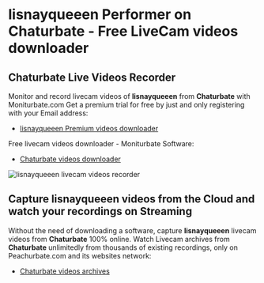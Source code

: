 # lisnayqueeen Performer on Chaturbate - Free LiveCam videos downloader

## Chaturbate Live Videos Recorder

Monitor and record livecam videos of **lisnayqueeen** from **Chaturbate** with Moniturbate.com
Get a premium trial for free by just and only registering with your Email address:
* [lisnayqueeen Premium videos downloader](https://moniturbate.com/request-demo-licence-key.html)

Free livecam videos downloader - Moniturbate Software:
* [Chaturbate videos downloader](https://moniturbate.com/moniturbate-download-software.html)

![lisnayqueeen livecam videos recorder](https://peachurnet.com/templates/moniturbate-software.png)


## Capture lisnayqueeen videos from the Cloud and watch your recordings on Streaming

Without the need of downloading a software, capture **lisnayqueeen** livecam videos from **Chaturbate** 100% online.
Watch Livecam archives from **Chaturbate** unlimitedly from thousands of existing recordings, only on Peachurbate.com and its websites network:
* [Chaturbate videos archives](https://peachurnet.com/)
